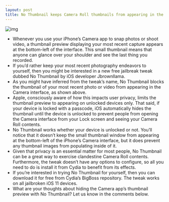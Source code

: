```yaml
---
layout: post
title: No Thumbnail keeps Camera Roll thumbnails from appearing in the Camera app
---
```

![img](http://media.idownloadblog.com/wp-content/uploads/2018/07/NoThumbnail.jpg)
* Whenever you use your iPhone’s Camera app to snap photos or shoot video, a thumbnail preview displaying your most recent capture appears at the bottom-left of the interface. This small thumbnail means that anyone can glance over your shoulder and see the last thing you recorded.
* If you’d rather keep your most recent photography endeavors to yourself, then you might be interested in a new free jailbreak tweak dubbed No Thumbnail by iOS developer Jbrownllama.
* As you might have inferred from the tweak’s name, No Thumbnail blocks the thumbnail of your most recent photo or video from appearing in the Camera interface, as shown above.
* Apple, consciously aware of how this impacts user privacy, limits the thumbnail preview to appearing on unlocked devices only. That said, if your device is locked with a passcode, iOS automatically hides the thumbnail until the device is unlocked to prevent people from opening the Camera interface from your Lock screen and seeing your Camera Roll contents.
* No Thumbnail works whether your device is unlocked or not. You’ll notice that it doesn’t keep the small thumbnail window from appearing at the bottom-left of the iPhone’s Camera interface, but it does prevent any thumbnail images from populating inside of it.
* Given that privacy is an essential matter for most people, No Thumbnail can be a great way to exercise clandestine Camera Roll contents. Furthermore, the tweak doesn’t have any options to configure, so all you need to do is install it from Cydia to benefit from its effects.
* If you’re interested in trying No Thumbnail for yourself, then you can download it for free from Cydia’s BigBoss repository. The tweak works on all jailbroken iOS 11 devices.
* What are your thoughts about hiding the Camera app’s thumbnail preview with No Thumbnail? Let us know in the comments below.

